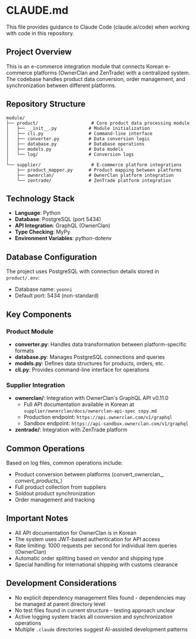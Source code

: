# CLAUDE.md

This file provides guidance to Claude Code (claude.ai/code) when working with code in this repository.

## Project Overview

This is an e-commerce integration module that connects Korean e-commerce platforms (OwnerClan and ZenTrade) with a centralized system. The codebase handles product data conversion, order management, and synchronization between different platforms.

## Repository Structure

```
module/
├── product/                    # Core product data processing module
│   ├── __init__.py            # Module initialization
│   ├── cli.py                 # Command-line interface
│   ├── converter.py           # Data conversion logic
│   ├── database.py            # Database operations
│   ├── models.py              # Data models
│   └── log/                   # Conversion logs
│
└── supplier/                   # E-commerce platform integrations
    ├── product_mapper.py      # Product mapping between platforms
    ├── ownerclan/             # OwnerClan platform integration
    └── zentrade/              # ZenTrade platform integration
```

## Technology Stack

- **Language**: Python
- **Database**: PostgreSQL (port 5434)
- **API Integration**: GraphQL (OwnerClan)
- **Type Checking**: MyPy
- **Environment Variables**: python-dotenv

## Database Configuration

The project uses PostgreSQL with connection details stored in `product/.env`:
- Database name: `yoonni`
- Default port: 5434 (non-standard)

## Key Components

### Product Module
- **converter.py**: Handles data transformation between platform-specific formats
- **database.py**: Manages PostgreSQL connections and queries
- **models.py**: Defines data structures for products, orders, etc.
- **cli.py**: Provides command-line interface for operations

### Supplier Integration
- **ownerclan/**: Integration with OwnerClan's GraphQL API v0.11.0
  - Full API documentation available in Korean at `supplier/ownerclan/docs/ownerclan-api-spec copy.md`
  - Production endpoint: `https://api.ownerclan.com/v1/graphql`
  - Sandbox endpoint: `https://api-sandbox.ownerclan.com/v1/graphql`
- **zentrade/**: Integration with ZenTrade platform

## Common Operations

Based on log files, common operations include:
- Product conversion between platforms (convert_ownerclan_*, convert_products_*)
- Full product collection from suppliers
- Soldout product synchronization
- Order management and tracking

## Important Notes

- All API documentation for OwnerClan is in Korean
- The system uses JWT-based authentication for API access
- Rate limiting: 1000 requests per second for individual item queries (OwnerClan)
- Automatic order splitting based on vendor and shipping type
- Special handling for international shipping with customs clearance

## Development Considerations

- No explicit dependency management files found - dependencies may be managed at parent directory level
- No test files found in current structure - testing approach unclear
- Active logging system tracks all conversion and synchronization operations
- Multiple `.claude` directories suggest AI-assisted development patterns